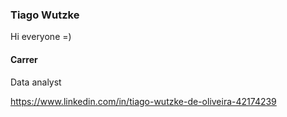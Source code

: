 ### Tiago Wutzke

Hi everyone =)

#### Carrer
Data analyst

https://www.linkedin.com/in/tiago-wutzke-de-oliveira-42174239
